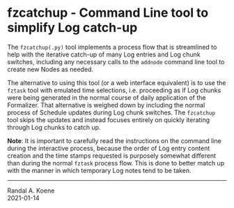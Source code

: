 # fzcatchup - Command Line tool to simplify Log catch-up

The `fzcatchup(.py)` tool implements a process flow that is streamlined to help with the iterative catch-up of many Log entries and Log chunk switches, including any necessary calls to the `addnode` command line tool to create new Nodes as needed.

The alternative to using this tool (or a web interface equivalent) is to use the `fztask` tool with emulated time selections, i.e. proceeding as if Log chunks were being generated in the normal course of daily application of the Formalizer. That alternative is weighed down by including the normal process of Schedule updates during Log chunk switches. The `fzcatchup` tool skips the updates and instead focuses entirely on quickly iterating through Log chunks to catch up.

**Note**: It is important to carefully read the instructions on the command line during the interactive process, because the order of Log entry content creation and the time stamps requested is purposely somewhat different than during the normal `fztask` process flow. This is done to better match up with the manner in which temporary Log notes tend to be taken.

---
Randal A. Koene  
2021-01-14
